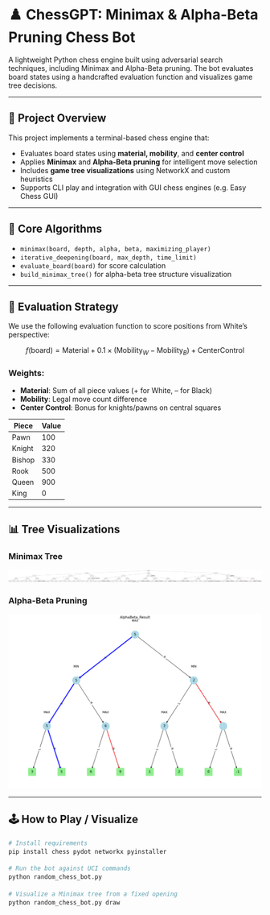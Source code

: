 # ♟️ ChessGPT: Minimax & Alpha-Beta Pruning Chess Bot

A lightweight Python chess engine built using adversarial search techniques, including Minimax and Alpha-Beta pruning. The bot evaluates board states using a handcrafted evaluation function and visualizes game tree decisions.

---

## 🚀 Project Overview

This project implements a terminal-based chess engine that:

- Evaluates board states using **material, mobility**, and **center control**
- Applies **Minimax** and **Alpha-Beta pruning** for intelligent move selection
- Includes **game tree visualizations** using NetworkX and custom heuristics
- Supports CLI play and integration with GUI chess engines (e.g. Easy Chess GUI)

---

## 🧠 Core Algorithms

- `minimax(board, depth, alpha, beta, maximizing_player)`  
- `iterative_deepening(board, max_depth, time_limit)`
- `evaluate_board(board)` for score calculation
- `build_minimax_tree()` for alpha-beta tree structure visualization

---

## 📐 Evaluation Strategy

We use the following evaluation function to score positions from White’s perspective:

$$
f(\text{board}) = \text{Material} + 0.1 \times (\text{Mobility}_W - \text{Mobility}_B) + \text{CenterControl}
$$

### Weights:

- **Material**: Sum of all piece values (+ for White, – for Black)
- **Mobility**: Legal move count difference
- **Center Control**: Bonus for knights/pawns on central squares

| Piece   | Value |
|---------|-------|
| Pawn    | 100   |
| Knight  | 320   |
| Bishop  | 330   |
| Rook    | 500   |
| Queen   | 900   |
| King    | 0     |

---

## 📊 Tree Visualizations

### Minimax Tree

![Minimax](./output/minimax_tree.png)

### Alpha-Beta Pruning

![AlphaBeta](./output/AlphaBeta_Result.png)

---

## 🕹️ How to Play / Visualize

```bash
# Install requirements
pip install chess pydot networkx pyinstaller

# Run the bot against UCI commands
python random_chess_bot.py

# Visualize a Minimax tree from a fixed opening
python random_chess_bot.py draw
